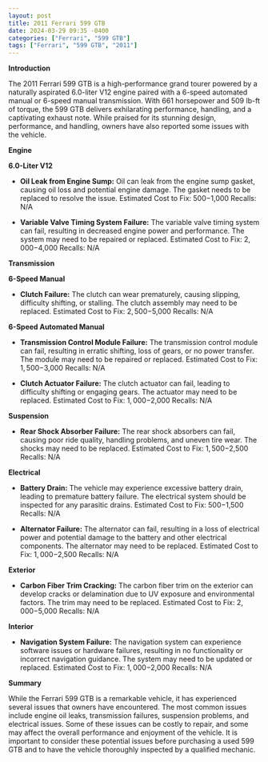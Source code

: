 ```yaml
---
layout: post
title: 2011 Ferrari 599 GTB
date: 2024-03-29 09:35 -0400
categories: ["Ferrari", "599 GTB"]
tags: ["Ferrari", "599 GTB", "2011"]
---
```

**Introduction**

The 2011 Ferrari 599 GTB is a high-performance grand tourer powered by a naturally aspirated 6.0-liter V12 engine paired with a 6-speed automated manual or 6-speed manual transmission. With 661 horsepower and 509 lb-ft of torque, the 599 GTB delivers exhilarating performance, handling, and a captivating exhaust note. While praised for its stunning design, performance, and handling, owners have also reported some issues with the vehicle.

**Engine**

**6.0-Liter V12**

* **Oil Leak from Engine Sump:** Oil can leak from the engine sump gasket, causing oil loss and potential engine damage. The gasket needs to be replaced to resolve the issue.
Estimated Cost to Fix: $500-$1,000
Recalls: N/A

* **Variable Valve Timing System Failure:** The variable valve timing system can fail, resulting in decreased engine power and performance. The system may need to be repaired or replaced.
Estimated Cost to Fix: $2,000-$4,000
Recalls: N/A

**Transmission**

**6-Speed Manual**

* **Clutch Failure:** The clutch can wear prematurely, causing slipping, difficulty shifting, or stalling. The clutch assembly may need to be replaced.
Estimated Cost to Fix: $2,500-$5,000
Recalls: N/A

**6-Speed Automated Manual**

* **Transmission Control Module Failure:** The transmission control module can fail, resulting in erratic shifting, loss of gears, or no power transfer. The module may need to be repaired or replaced.
Estimated Cost to Fix: $1,500-$3,000
Recalls: N/A

* **Clutch Actuator Failure:** The clutch actuator can fail, leading to difficulty shifting or engaging gears. The actuator may need to be replaced.
Estimated Cost to Fix: $1,000-$2,000
Recalls: N/A

**Suspension**

* **Rear Shock Absorber Failure:** The rear shock absorbers can fail, causing poor ride quality, handling problems, and uneven tire wear. The shocks may need to be replaced.
Estimated Cost to Fix: $1,500-$2,500
Recalls: N/A

**Electrical**

* **Battery Drain:** The vehicle may experience excessive battery drain, leading to premature battery failure. The electrical system should be inspected for any parasitic drains.
Estimated Cost to Fix: $500-$1,500
Recalls: N/A

* **Alternator Failure:** The alternator can fail, resulting in a loss of electrical power and potential damage to the battery and other electrical components. The alternator may need to be replaced.
Estimated Cost to Fix: $1,000-$2,500
Recalls: N/A

**Exterior**

* **Carbon Fiber Trim Cracking:** The carbon fiber trim on the exterior can develop cracks or delamination due to UV exposure and environmental factors. The trim may need to be replaced.
Estimated Cost to Fix: $2,000-$5,000
Recalls: N/A

**Interior**

* **Navigation System Failure:** The navigation system can experience software issues or hardware failures, resulting in no functionality or incorrect navigation guidance. The system may need to be updated or replaced.
Estimated Cost to Fix: $1,000-$2,000
Recalls: N/A

**Summary**

While the Ferrari 599 GTB is a remarkable vehicle, it has experienced several issues that owners have encountered. The most common issues include engine oil leaks, transmission failures, suspension problems, and electrical issues. Some of these issues can be costly to repair, and some may affect the overall performance and enjoyment of the vehicle. It is important to consider these potential issues before purchasing a used 599 GTB and to have the vehicle thoroughly inspected by a qualified mechanic.
